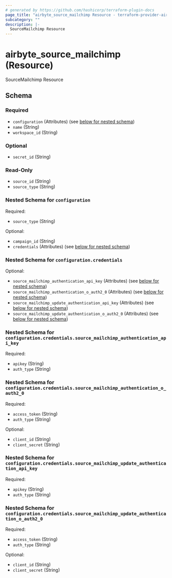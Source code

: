```yaml
---
# generated by https://github.com/hashicorp/terraform-plugin-docs
page_title: "airbyte_source_mailchimp Resource - terraform-provider-airbyte"
subcategory: ""
description: |-
  SourceMailchimp Resource
---
```


# airbyte_source_mailchimp (Resource)

SourceMailchimp Resource



<!-- schema generated by tfplugindocs -->
## Schema

### Required

- `configuration` (Attributes) (see [below for nested schema](#nestedatt--configuration))
- `name` (String)
- `workspace_id` (String)

### Optional

- `secret_id` (String)

### Read-Only

- `source_id` (String)
- `source_type` (String)

<a id="nestedatt--configuration"></a>
### Nested Schema for `configuration`

Required:

- `source_type` (String)

Optional:

- `campaign_id` (String)
- `credentials` (Attributes) (see [below for nested schema](#nestedatt--configuration--credentials))

<a id="nestedatt--configuration--credentials"></a>
### Nested Schema for `configuration.credentials`

Optional:

- `source_mailchimp_authentication_api_key` (Attributes) (see [below for nested schema](#nestedatt--configuration--credentials--source_mailchimp_authentication_api_key))
- `source_mailchimp_authentication_o_auth2_0` (Attributes) (see [below for nested schema](#nestedatt--configuration--credentials--source_mailchimp_authentication_o_auth2_0))
- `source_mailchimp_update_authentication_api_key` (Attributes) (see [below for nested schema](#nestedatt--configuration--credentials--source_mailchimp_update_authentication_api_key))
- `source_mailchimp_update_authentication_o_auth2_0` (Attributes) (see [below for nested schema](#nestedatt--configuration--credentials--source_mailchimp_update_authentication_o_auth2_0))

<a id="nestedatt--configuration--credentials--source_mailchimp_authentication_api_key"></a>
### Nested Schema for `configuration.credentials.source_mailchimp_authentication_api_key`

Required:

- `apikey` (String)
- `auth_type` (String)


<a id="nestedatt--configuration--credentials--source_mailchimp_authentication_o_auth2_0"></a>
### Nested Schema for `configuration.credentials.source_mailchimp_authentication_o_auth2_0`

Required:

- `access_token` (String)
- `auth_type` (String)

Optional:

- `client_id` (String)
- `client_secret` (String)


<a id="nestedatt--configuration--credentials--source_mailchimp_update_authentication_api_key"></a>
### Nested Schema for `configuration.credentials.source_mailchimp_update_authentication_api_key`

Required:

- `apikey` (String)
- `auth_type` (String)


<a id="nestedatt--configuration--credentials--source_mailchimp_update_authentication_o_auth2_0"></a>
### Nested Schema for `configuration.credentials.source_mailchimp_update_authentication_o_auth2_0`

Required:

- `access_token` (String)
- `auth_type` (String)

Optional:

- `client_id` (String)
- `client_secret` (String)


